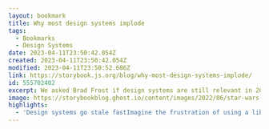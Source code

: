 ```yaml
---
layout: bookmark
title: Why most design systems implode
tags:
  - Bookmarks
  - Design Systems
date: 2023-04-11T23:50:42.054Z
created: 2023-04-11T23:50:42.054Z
modified: 2023-04-11T23:50:52.686Z
link: https://storybook.js.org/blog/why-most-design-systems-implode/
id: 555702402
excerpt: We asked Brad Frost if design systems are still relevant in 2022?
image: https://storybookblog.ghost.io/content/images/2022/06/star-wars-death-star-explode-3.gif
highlights:
  - 'Design systems go stale fastImagine the frustration of using a library with stale documentation. Brad points out stale documentation as the primary pitfall for design system teams: "They treat [design systems] as this off-to-the-side thing… Chores suck, so teams eventually stop updating reference documentation. Once the documentation ceases to reflect the reality of the product, the effort is dead in the water."If you could auto-generate documentation from code, that would ensure the production UI and docs stay in sync. When you build components in Storybook, you naturally capture all their use cases as stories. Those stories can also be used to auto-generate interactive API documentation. What’s more, you can add more context by writing Markdown or embedding design assets.'
---
```


